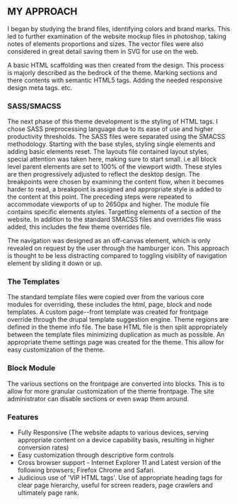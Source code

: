 ## MY APPROACH
I began by studying the brand files, identifying colors and brand marks. This led to further examination of the website mockup files in photoshop, taking notes of elements proportions and sizes. The vector files were also considered in great detail saving them in SVG for use on the web.

A basic HTML scaffolding was then created from the design. This process is majorly described as the bedrock of the theme. Marking sections and there contents with semantic HTML5 tags. Adding the needed responsive design meta tags. etc.

### SASS/SMACSS

The next phase of this theme development is the styling of HTML tags. I chose SASS preprocessing language due to its ease of use and higher productivity thresholds. The SASS files were separated using the SMACSS methodology. Starting with the base styles, styling single elements and adding basic elements reset. 
The layouts file contained layout styles, special attention was taken here, making sure to start small. i.e all block level parent elements are set to 100% of the viewport width. These styles are then progressively adjusted to reflect the desktop design. The breakpoints were chosen by examining the content flow, when it becomes harder to read, a breakpoint is assigned and appropriate style is added to the content at this point. The preceding steps were repeated to accommodate viewports of up to 2650px and higher. The module file contains specific elements styles. Targetting elements of a section of the website. In addition to the standard SMACSS files and overrides file wass added, this includes the few theme overrides file.

The navigation was designed as an off-canvas element, which is only revealed on request by the user through the hamburger icon. This approach is thought to be less distracting compared to toggling visiblity of navigation element by sliding it down or up. 

### The Templates

The standard template files were copied over from the various core modules for overriding, these includes the html, page, block and node templates. A custom page--front template was created for frontpage override through the drupal template suggestion engine. Theme regions are defined in the theme info file. The base HTML file is then split appropriately between the template files minimizing duplication as much as possible. An appropriate theme settings page was created for the theme. This allow for easy customization of the theme.

### Block Module

The various sections on the frontpage are converted into blocks. This is to allow for more granular customization of the theme frontpage.  The site administrator can disable sections or even swap them around.

### Features
- Fully Responsive (The website adapts to various devices, serving appropriate content on a device capability basis, resulting in higher conversion rates)
- Easy customization through descriptive form controls
- Cross browser support - Internet Explorer 11 and Latest version of the following browsers; Firefox Chrome and Safari.
- Judicious use of 'VIP HTML tags'. Use of appropriate heading tags for clear page hierarchy, useful for screen readers, page crawlers and ultimately page rank.


